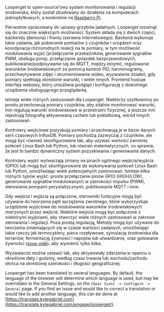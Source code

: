 Looperget to open-source'owy system monitorowania i regulacji środowiska, który został zbudowany do działania na komputerach jednopłytkowych, a konkretnie na [Raspberry Pi](https://en.wikipedia.org/wiki/Raspberry_Pi).

Pierwotnie opracowany do uprawy grzybów jadalnych, Looperget rozwinął się do znacznie większych możliwości. System składa się z dwóch części, backendu (demona) i frontu (serwera internetowego). Backend wykonuje takie zadania, jak pobieranie pomiarów z czujników i urządzeń oraz koordynacja różnorodnych reakcji na te pomiary, w tym możliwość modulowania wyjść (przełączanie przekaźników, generowanie sygnałów PWM, obsługa pomp, przełączanie gniazdek bezprzewodowych, publikowanie/podpisywanie się do MQTT, między innymi), regulowanie warunków środowiskowych za pomocą kontroli PID, harmonogramy, przechwytywanie zdjęć i strumieniowanie wideo, wyzwalanie działań, gdy pomiary spełniają określone warunki, i wiele innych. Frontend hostuje interfejs webowy, który umożliwia podgląd i konfigurację z dowolnego urządzenia obsługującego przeglądarkę.

Istnieje wiele różnych zastosowań dla Looperget. Niektórzy użytkownicy po prostu przechowują pomiary czujników, aby zdalnie monitorować warunki, inni regulują warunki środowiskowe w przestrzeni fizycznej, a jeszcze inni rejestrują fotografię aktywowaną ruchem lub poklatkową, wśród innych zastosowań.

Kontrolery wejściowe pozyskują pomiary i przechowują je w bazie danych serii czasowych InfluxDB. Pomiary pochodzą zazwyczaj z czujników, ale mogą być również skonfigurowane tak, aby używać wartości zwrotnej poleceń Linux Bash lub Python, lub równań matematycznych, co sprawia, że jest to bardzo dynamiczny system pozyskiwania i generowania danych.

Kontrolery wyjść wytwarzają zmiany na pinach ogólnego wejścia/wyjścia (GPIO) lub mogą być skonfigurowane do wykonywania poleceń Linux Bash lub Python, umożliwiając wiele potencjalnych zastosowań. Istnieje kilka różnych typów wyjść: proste przełączanie pinów GPIO (HIGH/LOW), generowanie sygnałów modulowanych w szerokości impulsu (PWM), sterowanie pompami perystaltycznymi, publikowanie MQTT i inne.

Gdy wejścia i wyjścia są połączone, sterowniki funkcyjne mogą być używane do tworzenia pętli sprzężenia zwrotnego, które wykorzystuje urządzenie wyjściowe do modulowania warunków środowiskowych mierzonych przez wejście. Niektóre wejścia mogą być połączone z niektórymi wyjściami, aby stworzyć wiele różnych zastosowań w zakresie sterowania i regulacji. Poza prostą regulacją, Metody mogą być używane do tworzenia zmieniających się w czasie wartości zadanych, umożliwiając takie rzeczy jak termocyklery, piece rozpływowe, symulację środowiska dla terrariów, fermentację żywności i napojów lub utwardzanie, oraz gotowanie żywności ([sous-vide](https://en.wikipedia.org/wiki/Sous-vide)), aby wymienić tylko kilka.

Wyzwalacze można ustawić tak, aby aktywowały zdarzenia w oparciu o określone daty i godziny, według czasu trwania lub wschodu/zachodu słońca na określonej szerokości i długości geograficznej.

Looperget has been translated to several languages. By default, the language of the browser will determine which language is used, but may be overridden in the General Settings, on the `[Gear Icon] -> Configure -> General` page. If you find an issue and would like to correct a translation or would like to add another language, this can be done at [https://translate.kylegabriel.com](https://translate.kylegabriel.com/engage/looperget/).
